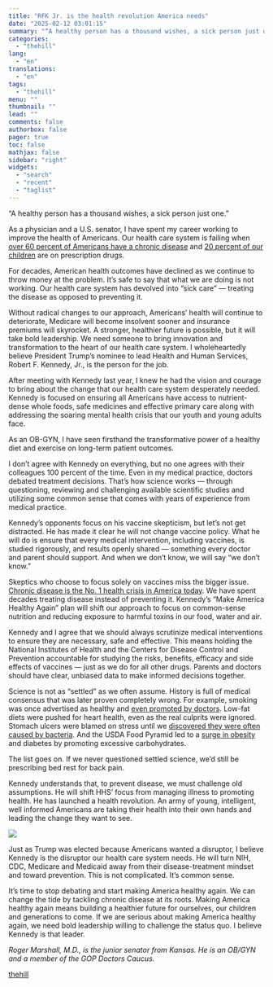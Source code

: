 ```yaml
---
title: "RFK Jr. is the health revolution America needs"
date: "2025-02-12 03:01:15"
summary: "“A healthy person has a thousand wishes, a sick person just one.” As a physician and a U.S. senator, I have spent my career working to improve the health of Americans. Our health care system is failing when over 60 percent of Americans have a chronic disease and 20 percent..."
categories:
  - "thehill"
lang:
  - "en"
translations:
  - "en"
tags:
  - "thehill"
menu: ""
thumbnail: ""
lead: ""
comments: false
authorbox: false
pager: true
toc: false
mathjax: false
sidebar: "right"
widgets:
  - "search"
  - "recent"
  - "taglist"
---
```


“A healthy person has a thousand wishes, a sick person just one.”

As a physician and a U.S. senator, I have spent my career working to improve the health of Americans. Our health care system is failing when [over 60 percent of Americans have a chronic disease](https://www.cdc.gov/chronic-disease/about/index.html#:~:text=Chronic%20diseases%20are%20defined%20broadly,inactivity%2C%20and%20excessive%20alcohol%20use.) and [20 percent of our children](https://pmc.ncbi.nlm.nih.gov/articles/PMC8344340/#:~:text=Prescription%20drugs%20are%20one%20of,30%20days%20before%20the%20interview.) are on prescription drugs.

For decades, American health outcomes have declined as we continue to throw money at the problem. It’s safe to say that what we are doing is not working. Our health care system has devolved into “sick care” — treating the disease as opposed to preventing it.

Without radical changes to our approach, Americans’ health will continue to deteriorate, Medicare will become insolvent sooner and insurance premiums will skyrocket. A stronger, healthier future is possible, but it will take bold leadership. We need someone to bring innovation and transformation to the heart of our health care system. I wholeheartedly believe President Trump’s nominee to lead Health and Human Services, Robert F. Kennedy, Jr., is the person for the job.

After meeting with Kennedy last year, I knew he had the vision and courage to bring about the change that our health care system desperately needed. Kennedy is focused on ensuring all Americans have access to nutrient-dense whole foods, safe medicines and effective primary care along with addressing the soaring mental health crisis that our youth and young adults face.

As an OB-GYN, I have seen firsthand the transformative power of a healthy diet and exercise on long-term patient outcomes.

I don’t agree with Kennedy on everything, but no one agrees with their colleagues 100 percent of the time. Even in my medical practice, doctors debated treatment decisions. That’s how science works — through questioning, reviewing and challenging available scientific studies and utilizing some common sense that comes with years of experience from medical practice.

Kennedy’s opponents focus on his vaccine skepticism, but let’s not get distracted. He has made it clear he will not change vaccine policy. What he will do is ensure that every medical intervention, including vaccines, is studied rigorously, and results openly shared — something every doctor and parent should support. And when we don’t know, we will say “we don’t know.”

Skeptics who choose to focus solely on vaccines miss the bigger issue. [Chronic disease is the No. 1 health crisis in America today](https://www.cdc.gov/chronic-disease/about/index.html#:~:text=Chronic%20diseases%20are%20the%20leading,inactivity%2C%20and%20excessive%20alcohol%20use.). We have spent decades treating disease instead of preventing it. Kennedy’s “Make America Healthy Again” plan will shift our approach to focus on common-sense nutrition and reducing exposure to harmful toxins in our food, water and air.

Kennedy and I agree that we should always scrutinize medical interventions to ensure they are necessary, safe and effective. This means holding the National Institutes of Health and the Centers for Disease Control and Prevention accountable for studying the risks, benefits, efficacy and side effects of vaccines — just as we do for all other drugs. Parents and doctors should have clear, unbiased data to make informed decisions together.

Science is not as “settled” as we often assume. History is full of medical consensus that was later proven completely wrong. For example, smoking was once advertised as healthy and [even promoted by doctors](https://www.cbsnews.com/pictures/blowing-smoke-vintage-ads-of-doctors-endorsing-tobacco/6/). Low-fat diets were pushed for heart health, even as the real culprits were ignored. Stomach ulcers were blamed on stress until we [discovered they were often caused by bacteria](https://www.npr.org/2005/10/08/4951336/poking-a-hole-in-the-ulcer-theory). And the USDA Food Pyramid led to a [surge in obesity](https://www.wsj.com/articles/SB1023915818486451160) and diabetes by promoting excessive carbohydrates.

The list goes on. If we never questioned settled science, we’d still be prescribing bed rest for back pain.

Kennedy understands that, to prevent disease, we must challenge old assumptions. He will shift HHS’ focus from managing illness to promoting health. He has launched a health revolution. An army of young, intelligent, well informed Americans are taking their health into their own hands and leading the change they want to see.


[![](https://thehill.com/wp-content/uploads/sites/2/2023/11/op2.png?w=600)](https://thehill.com/submitting-opinion-content/)

Just as Trump was elected because Americans wanted a disruptor, I believe Kennedy is the disruptor our health care system needs. He will turn NIH, CDC, Medicare and Medicaid away from their disease-treatment mindset and toward prevention. This is not complicated. It’s common sense.

It’s time to stop debating and start making America healthy again. We can change the tide by tackling chronic disease at its roots. Making America healthy again means building a healthier future for ourselves, our children and generations to come. If we are serious about making America healthy again, we need bold leadership willing to challenge the status quo. I believe Kennedy is that leader.

*Roger Marshall, M.D., is the junior senator from Kansas. He is an OB/GYN and a member of the GOP Doctors Caucus.*

[thehill](https://thehill.com/opinion/5137490-robert-kennedy-hhs-health/)
